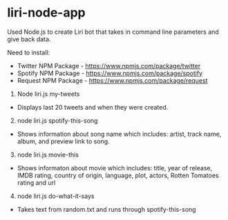 # liri-node-app

Used Node.js to create Liri bot that takes in command line parameters and give back data.

Need to install:
* Twitter NPM Package - https://www.npmjs.com/package/twitter
* Spotify NPM Package - https://www.npmjs.com/package/spotify
* Request NPM Package - https://www.npmjs.com/package/request

1. Node liri.js my-tweets
* Displays last 20 tweets and when they were created.

2. node liri.js spotify-this-song <song name>
* Shows information about song name which includes:
 artist, track name, album, and preview link to song.

3. node liri.js movie-this <movie name>
* Shows informaton about movie which includes:
title, year of release, IMDB rating, country of origin, language, plot, actors, Rotten Tomatoes rating and url

4. node liri.js do-what-it-says
* Takes text from random.txt and runs through spotify-this-song
